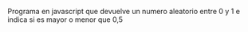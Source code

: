 Programa en javascript que devuelve un numero aleatorio entre 0 y 1 e indica si es mayor o menor que 0,5